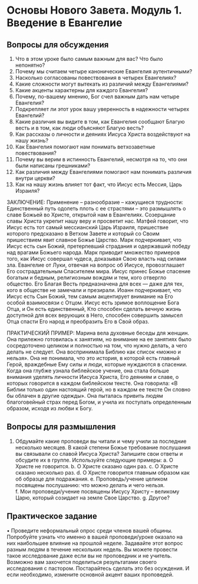 
	
# Основы Нового Завета. Модуль 1. Введение в Евангелие

## Вопросы для обсуждения

1.	Что в этом уроке было самым важным для вас? Что было непонятно?
2.	Почему мы считаем четыре канонические Евангелия аутентичными? 
3.	Насколько согласованы повествования в четырех Евангелиях? 
4.	Какие сложности могут вытекать из различий между Евангелиями?  
5.	Какие акценты характерны для каждого Евангелия? 
6.	Почему, по-вашему мнению,  Бог счел важным дать нам четыре Евангелия? 
7.	Подкрепляет ли этот урок вашу уверенность в надежности четырех Евангелий? 
8.	Какие различия вы видите в том, как Евангелия сообщают Благую весть и в том, как люди объясняют Благую весть? 
9.	Как рассказы о личности и деяниях Иисуса Христа воздействуют на нашу жизнь? 
10.	Как Евангелия помогают нам понимать ветхозаветные повествования? 
11.	Почему вы верим в истинность Евангелий, несмотря на то, что они были написаны грешниками? 
12.	Как различия между Евангелиями помогают нам понимать различия внутри церкви? 
13.	Как на нашу жизнь влияет тот факт, что Иисус есть Мессия, Царь Израиля? 

 
ЗАКЛЮЧЕНИЕ: 
Применение – разнообразие – кажущиеся трудности: Единственный путь одолеть плоть с ее страстями – это размышлять о славе Божьей во Христе, открытой нам в Евангелиях.  Созерцание славы Христа укрепит нашу веру и просветит нас. 
Матфей говорит, что Иисус есть тот самый мессианский Царь Израиля, пришествие которого предсказано в Ветхом Завете и который со Своим пришествием явит славное Божье Царство. 
Марк подчеркивает, что Иисус есть сын Божий, претерпевший страдания и одержавший победу над врагами Божьего народа. Марк приводит множество примеров того, как Иисус совершал чудеса, доказывая Свою власть над силами зла.
Евангелие от Луки, отвечая на вопрос об Иисусе, провозглашает Его сострадательным Спасителем мира. Иисус принес Божье спасение богатым и бедным, религиозным вождям и тем, кого отвергло общество. Его Благая Весть предназначена для всех — даже для тех, кого в обществе не замечали и презирали. Иоанн подчеркивает, что Иисус есть Сын Божий, тем самым акцентирует внимание на Его особой взаимосвязи с Отцом. Иисус есть зримое воплощение Бога Отца, и Он есть единственный, Кто способен сделать вечную жизнь доступной для всех верующих в Него, способен совершить замысел Отца спасти Его народ и преобразить Его в Свой образ.


ПРАКТИЧЕСКИЙ ПРИМЕР: Марина вела духовные беседы для женщин. Она прилежно готовилась к занятиям, но внимание на ее занятиях было сосредоточено целиком и полностью на том, что нужно делать, а чего делать не следует.  Она воспринимала Библию как список «можно и нельзя». Она не понимала, что это история, в которой есть главный Герой, враждебные Ему силы и люди, которые нуждаются в спасении. Когда она глубже узнала библейское учение, она стала больше внимания уделять личности Иисуса Христа, Его деяниям и славе, о которых говорится в каждом  библейском тексте. Она говорила: «В Библии только один настоящий герой, но в каждом ее тексте Он словно бы облачен в другие одежды». Она пыталась привить людям благоговейный страх перед Богом, и учила их поступать определенным образом, исходя из любви к Богу. 

## Вопросы для размышления  
1.	Обдумайте какие проповеди вы читали и чему учили за последние несколько месяцев. В какой степени Божье требование послушания вы связывали со славой Иисуса Христа? Запишите свои ответы и обсудите их в группе. Используйте следующие примеры:
a.	О Христе не говорится.
b.	О Христе сказано один раз.
c.	О Христе сказано несколько раз.
d.	О Христе говорится главным образом как об образце для подражания.
e.	Проповедь/учение целиком посвящены послушанию: что можно делать и чего нельзя.  
f.	Мои проповеди/учение посвящены Иисусу Христу – великому Царю, который созидает на земле Свое Царство.
g.	Другое?

## Практическое задание
•	Проведите неформальный опрос среди членов вашей общины. Попробуйте узнать что именно в вашей проповеди/уроке оказало на них наибольшее влияние на прошлой неделе. Задавайте этот вопрос разным людям в течение нескольких недель. Вы можете провести такое исследование даже если вы не проповедник и не учитель. Возможно вам захочется поделиться результатами своего исследования с пастором.  Постарайтесь сделать это без осуждения. И если необходимо, измените основной акцент ваших проповедей. 
